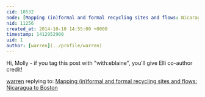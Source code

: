 ```yaml
---
cid: 10532
node: [Mapping (in)formal and formal recycling sites and flows: Nicaragua to Boston](../notes/MollyDanielsson/10-10-2014/mapping-in-formal-and-formal-recycling-sites-and-flows-nicaragua-to-boston)
nid: 11256
created_at: 2014-10-10 14:55:00 +0000
timestamp: 1412952900
uid: 1
author: [warren](../profile/warren)
---
```


Hi, Molly - if you tag this post with "with:eblaine", you'll give Elli co-author credit!

[warren](../profile/warren) replying to: [Mapping (in)formal and formal recycling sites and flows: Nicaragua to Boston](../notes/MollyDanielsson/10-10-2014/mapping-in-formal-and-formal-recycling-sites-and-flows-nicaragua-to-boston)

